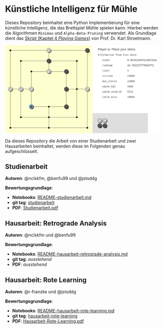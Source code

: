 # Künstliche Intelligenz für Mühle

Dieses Repository beinhaltet eine Python Implementierung für eine künstliche Intelligenz, die das Brettspiel Mühle spielen kann.
Hierbei werden die Algorithmen `Minimax` und `Alpha-Beta-Pruning` verwendet.
Als Grundlage dient das [Skript (Kapitel 4 *Playing Games*)](https://github.com/karlstroetmann/Artificial-Intelligence) von Prof. Dr. Karl Stroetmann.

![](images/player-vs-alphabetapruning.png)

Da dieses Repository die Arbeit von einer Studienarbeit und zwei Hausarbeiten beinhaltet, werden diese im Folgenden genau aufgeschlüsselt.

## Studienarbeit

**Autoren**: @nclskfm, @benfu99 und @jstsddg

**Bewertungsgrundlage**:
* **Notebooks**: [README-studienarbeit.md](README-studienarbeit.md)
* **git tag**: [studienarbeit](https://github.com/nclskfm/dhbw-studienarbeit-muehle/tree/studienarbeit)
* **PDF**: [Studienarbeit.pdf](Studienarbeit.pdf)


## Hausarbeit: Retrograde Analysis

**Autoren**: @nclskfm und @benfu99

**Bewertungsgrundlage**:
* **Notebooks**: [README-hausarbeit-retrograde-analysis.md](README-hausarbeit-retrograde-analysis.md)
* **git tag**: *ausstehend*
* **PDF**: *ausstehend*

## Hausarbeit: Rote Learning

**Autoren**: @r-franzke und @jstsddg

**Bewertungsgrundlage**:
* **Notebooks**: [README-hausarbeit-rote-learning.md](README-hausarbeit-rote-learning.md)
* **git tag**: [hausarbeit-rote-learning](https://github.com/nclskfm/dhbw-studienarbeit-muehle/tree/hausarbeit-rote-learning)
* **PDF**: [Hausarbeit-Rote-Learning.pdf](Hausarbeit-Rote-Learning.pdf)
